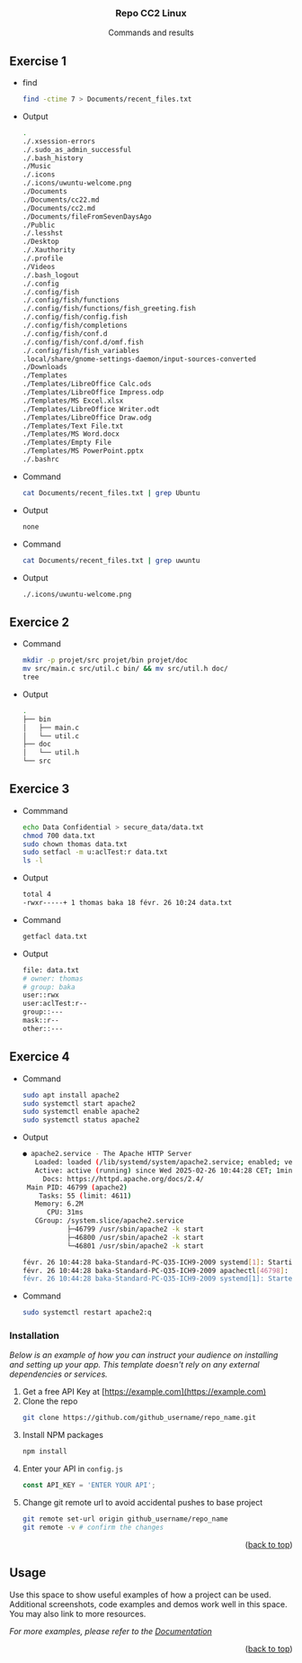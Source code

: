 <br />
<div align="center">
  <h3 align="center">Repo CC2 Linux</h3>

  <p align="center">
  	Commands and results
  </p>
</div>



<!-- CC2 -->
## Exercise 1

* find
  ```sh
  find -ctime 7 > Documents/recent_files.txt
  ```

* Output
  ```sh
  .
  ./.xsession-errors
  ./.sudo_as_admin_successful
  ./.bash_history
  ./Music
  ./.icons
  ./.icons/uwuntu-welcome.png
  ./Documents
  ./Documents/cc22.md
  ./Documents/cc2.md
  ./Documents/fileFromSevenDaysAgo
  ./Public
  ./.lesshst
  ./Desktop
  ./.Xauthority
  ./.profile
  ./Videos
  ./.bash_logout
  ./.config
  ./.config/fish
  ./.config/fish/functions
  ./.config/fish/functions/fish_greeting.fish
  ./.config/fish/config.fish
  ./.config/fish/completions
  ./.config/fish/conf.d
  ./.config/fish/conf.d/omf.fish
  ./.config/fish/fish_variables
  .local/share/gnome-settings-daemon/input-sources-converted
  ./Downloads
  ./Templates
  ./Templates/LibreOffice Calc.ods
  ./Templates/LibreOffice Impress.odp
  ./Templates/MS Excel.xlsx
  ./Templates/LibreOffice Writer.odt
  ./Templates/LibreOffice Draw.odg
  ./Templates/Text File.txt
  ./Templates/MS Word.docx
  ./Templates/Empty File
  ./Templates/MS PowerPoint.pptx
  ./.bashrc
  ```  

* Command 
  ```sh
  cat Documents/recent_files.txt | grep Ubuntu
  ```
* Output
  ```sh
  none
  ```

* Command 
  ```sh
  cat Documents/recent_files.txt | grep uwuntu                                                                                                                                                                       1 (0.002s) < 10:- output :
  ```
* Output
  ```sh
  ./.icons/uwuntu-welcome.png
  ```

## Exercice 2

* Command
  ```sh
  mkdir -p projet/src projet/bin projet/doc
  mv src/main.c src/util.c bin/ && mv src/util.h doc/
  tree
  ```
* Output 
  ```sh
  .
  ├── bin
  │   ├── main.c
  │   └── util.c
  ├── doc
  │   └── util.h
  └── src
  ```

## Exercice 3
* Commmand
  ```sh
  echo Data Confidential > secure_data/data.txt
  chmod 700 data.txt
  sudo chown thomas data.txt
  sudo setfacl -m u:aclTest:r data.txt
  ls -l
  ```
* Output
  ```sh
  total 4
  -rwxr-----+ 1 thomas baka 18 févr. 26 10:24 data.txt
  ```
* Command
  ```sh
  getfacl data.txt
  ```
* Output
  ```sh
  file: data.txt
  # owner: thomas
  # group: baka
  user::rwx
  user:aclTest:r--
  group::---
  mask::r--
  other::---
  ```

## Exercice 4
* Command 
  ```sh 
  sudo apt install apache2
  sudo systemctl start apache2
  sudo systemctl enable apache2
  sudo systemctl status apache2
  ```
* Output 
  ```sh
  ● apache2.service - The Apache HTTP Server
     Loaded: loaded (/lib/systemd/system/apache2.service; enabled; vendor preset: enabled)
     Active: active (running) since Wed 2025-02-26 10:44:28 CET; 1min 58s ago
       Docs: https://httpd.apache.org/docs/2.4/
   Main PID: 46799 (apache2)
      Tasks: 55 (limit: 4611)
     Memory: 6.2M
        CPU: 31ms
     CGroup: /system.slice/apache2.service
             ├─46799 /usr/sbin/apache2 -k start
             ├─46800 /usr/sbin/apache2 -k start
             └─46801 /usr/sbin/apache2 -k start

  févr. 26 10:44:28 baka-Standard-PC-Q35-ICH9-2009 systemd[1]: Starting The Apache HTTP Server...
  févr. 26 10:44:28 baka-Standard-PC-Q35-ICH9-2009 apachectl[46798]: AH00558: apache2: Could not reliably determine the server's fully qualified domain name, using 127.0.1.1. Set the 'ServerName' directive globally to suppress this message
  févr. 26 10:44:28 baka-Standard-PC-Q35-ICH9-2009 systemd[1]: Started The Apache HTTP Server.
  ```

* Command 
  ```sh
  sudo systemctl restart apache2:q
  ```

### Installation
_Below is an example of how you can instruct your audience on installing and setting up your app. This template doesn't rely on any external dependencies or services._

1. Get a free API Key at [https://example.com](https://example.com)
2. Clone the repo
   ```sh
   git clone https://github.com/github_username/repo_name.git
   ```
3. Install NPM packages
   ```sh
   npm install
   ```
4. Enter your API in `config.js`
   ```js
   const API_KEY = 'ENTER YOUR API';
   ```
5. Change git remote url to avoid accidental pushes to base project
   ```sh
   git remote set-url origin github_username/repo_name
   git remote -v # confirm the changes
   ```

<p align="right">(<a href="#readme-top">back to top</a>)</p>



<!-- USAGE EXAMPLES -->
## Usage

Use this space to show useful examples of how a project can be used. Additional screenshots, code examples and demos work well in this space. You may also link to more resources.

_For more examples, please refer to the [Documentation](https://example.com)_

<p align="right">(<a href="#readme-top">back to top</a>)</p>




